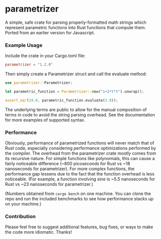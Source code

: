 # parametrizer
A simple, safe crate for parsing properly-formatted math strings which represent parametric functions into Rust functions that compute them. Ported from an earlier version for Javascript.

### Example Usage

Include the crate in your Cargo.toml file:

```toml
parametrizer = "1.2.0"
```

Then simply create a Parametrizer struct and call the evaluate method:

```rust
use parametrizer::Parametrizer;

let parametric_function = Parametrizer::new("1+2*t*t").unwrap();

assert_eq!(19.0, parametric_function.evaluate(3.0));
```

The underlying terms are public to allow for the manual composition of terms in code to avoid the string parsing overhead. See the documentation for more examples of supported syntax.

### Performance

Obviously, performance of parametrized functions will never match that of Rust code, especially considering performance optimizations performed by the compiler. The overhead from the
parametrizer crate mostly comes from its recursive nature. For simple functions like polynomials, this can cause a fairly noticeable difference (~800 picoseconds for Rust vs ~18 nanoseconds for
parametrizer). For more complex functions, the performance gap lessens due to the fact that the function overhead is less noticeable. (For example, a function involving sine is ~5.5 nanoseconds for Rust vs ~23 nanoseconds for parametrizer.) 

(Numbers obtained from `cargo bench` on one machine. You can clone the repo and run the included benchmarks to see how performance stacks up on your machine.)

### Contribution
Please feel free to suggest additional features, bug fixes, or ways to make the code more idiomatic. Thanks!
